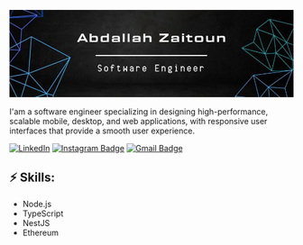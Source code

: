 ![Header image](https://github.com/abdallah3z22/abdallah3z22/blob/main/Assets/WhatsApp%20Image%202025-09-15%20at%2016.06.52_2acadcdc.jpg)
<!-- You can create your own header images using Canva, it has a lot of templates. If you do, use the following link https://www.canva.com/join/celeriac-tread-jellyfish -->
I'am a software engineer specializing in designing high-performance, scalable mobile, desktop, and web applications, 
with responsive user interfaces that provide a smooth user experience.

[![LinkedIn](https://img.shields.io/badge/-LinkedIn-0077B5?style=flat-square&logo=linkedin&logoColor=white&label=)](https://www.linkedin.com/in/abdallah-zaitoun-133754348?utm_source=share&utm_campaign=share_via&utm_content=profile&utm_medium=android_app)
[![Instagram Badge](https://img.shields.io/badge/-Instagram-e4405f?style=flat-square&logo=Instagram&logoColor=white&link=https://www.instagram.com/alghayib_3z22?igsh=ZWg1Ym8xazFxem52)](https://www.instagram.com/alghayib_3z22?igsh=ZWg1Ym8xazFxem52)
[![Gmail Badge](https://img.shields.io/badge/-Gmail-d14836?style=flat-square&logo=Gmail&logoColor=white)](mailto:abdallahzaytoon42@gmail.com)
## ⚡ Skills:
- Node.js
- TypeScript
- NestJS
- Ethereum
